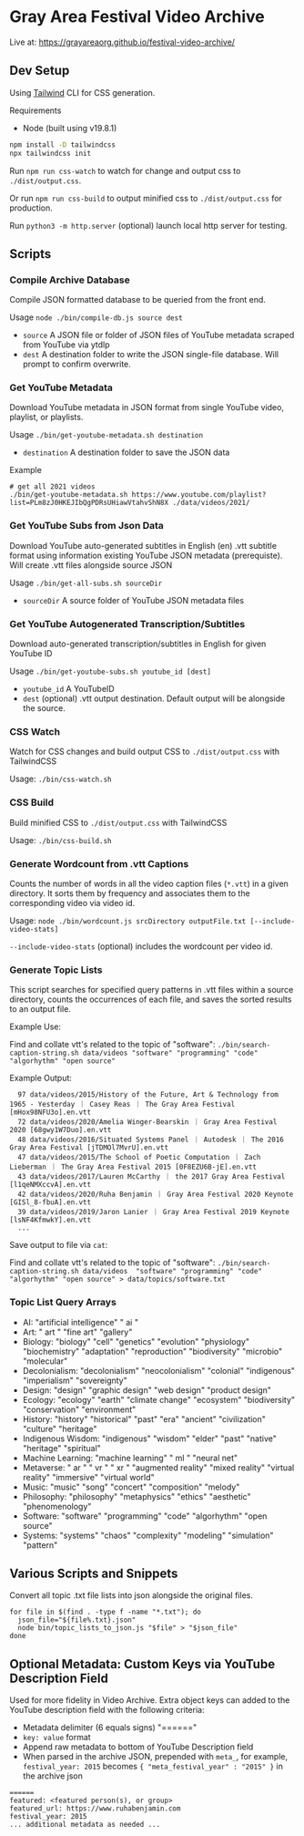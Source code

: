 # Gray Area Festival Video Archive

Live at:
https://grayareaorg.github.io/festival-video-archive/


## Dev Setup

Using [Tailwind](https://tailwindcss.com/) CLI for CSS generation.

Requirements

  - Node (built using v19.8.1)

```bash
npm install -D tailwindcss
npx tailwindcss init
```

Run `npm run css-watch` to watch for change and output css to `./dist/output.css`.

Or run `npm run css-build` to output minified css to `./dist/output.css` for production.

Run `python3 -m http.server` (optional) launch local http server for testing.


## Scripts


### Compile Archive Database

Compile JSON formatted database to be queried from the front end.

Usage `node ./bin/compile-db.js source dest`

- `source` A JSON file or folder of JSON files of YouTube metadata scraped from YouTube via ytdlp
- `dest` A destination folder to write the JSON single-file database. Will prompt to confirm overwrite.


### Get YouTube Metadata

Download YouTube metadata in JSON format from single YouTube video, playlist, or playlists.

Usage `./bin/get-youtube-metadata.sh destination`

- `destination` A destination folder to save the JSON data

Example

```
# get all 2021 videos
./bin/get-youtube-metadata.sh https://www.youtube.com/playlist?list=PLm8zJ0HKEJIbQgPDRsUHiawVtahvShN8X ./data/videos/2021/
```


### Get YouTube Subs from Json Data

Download YouTube auto-generated subtitles in English (en) .vtt subtitle format using information existing YouTube JSON metadata (prerequiste). Will create .vtt files alongside source JSON

Usage `./bin/get-all-subs.sh sourceDir`

- `sourceDir` A source folder of YouTube JSON metadata files


### Get YouTube Autogenerated Transcription/Subtitles

Download auto-generated transcription/subtitles in English for given YouTube ID

Usage `./bin/get-youtube-subs.sh youtube_id [dest]`

- `youtube_id` A YouTubeID
- `dest` (optional) .vtt output destination. Default output will be alongside the source.


### CSS Watch

Watch for CSS changes and build output CSS to `./dist/output.css` with TailwindCSS

Usage: `./bin/css-watch.sh`


### CSS Build

Build minified CSS to `./dist/output.css` with TailwindCSS

Usage: `./bin/css-build.sh`


### Generate Wordcount from .vtt Captions

Counts the number of words in all the video caption files (`*.vtt`) in a given directory.
It sorts them by frequency and associates them to the corresponding video via video id.

Usage: `node ./bin/wordcount.js srcDirectory outputFile.txt [--include-video-stats]`

`--include-video-stats` (optional) includes the wordcount per video id.


### Generate Topic Lists

This script searches for specified query patterns in .vtt files within a source directory, counts the occurrences of each file, and saves the sorted results to an output file.

Example Use:

Find and collate vtt's related to the topic of "software": `./bin/search-caption-string.sh data/videos "software" "programming" "code" "algorhythm" "open source"`

Example Output:
```
  97 data/videos/2015/History of the Future, Art & Technology from 1965 - Yesterday ｜ Casey Reas ｜ The Gray Area Festival [mHox98NFU3o].en.vtt
  72 data/videos/2020/Amelia Winger-Bearskin ｜ Gray Area Festival 2020 [68gwy1W7Duo].en.vtt
  48 data/videos/2016/Situated Systems Panel ｜ Autodesk ｜ The 2016 Gray Area Festival [jTDMOl7MvrU].en.vtt
  47 data/videos/2015/The School of Poetic Computation ｜ Zach Lieberman ｜ The Gray Area Festival 2015 [0F8EZU6B-jE].en.vtt
  43 data/videos/2017/Lauren McCarthy ｜ the 2017 Gray Area Festival [l1qeNMXccvA].en.vtt
  42 data/videos/2020/Ruha Benjamin ｜ Gray Area Festival 2020 Keynote [GISl_8-fbuA].en.vtt
  39 data/videos/2019/Jaron Lanier ｜ Gray Area Festival 2019 Keynote [lsNF4KfmwkY].en.vtt
  ...
```

Save output to file via `cat`:

Find and collate vtt's related to the topic of "software": `./bin/search-caption-string.sh data/videos  "software" "programming" "code" "algorhythm" "open source" > data/topics/software.txt`


### Topic List Query Arrays

- AI: "artificial intelligence" " ai "
- Art: " art " "fine art" "gallery"
- Biology: "biology" "cell" "genetics" "evolution" "physiology" "biochemistry" "adaptation" "reproduction" "biodiversity" "microbio" "molecular"
- Decolonialism: "decolonialism" "neocolonialism" "colonial" "indigenous" "imperialism" "sovereignty"
- Design: "design" "graphic design" "web design" "product design"
- Ecology: "ecology" "earth" "climate change" "ecosystem" "biodiversity" "conservation" "environment"
- History: "history" "historical" "past" "era" "ancient" "civilization" "culture" "heritage"
- Indigenous Wisdom: "indigenous" "wisdom" "elder" "past" "native" "heritage" "spiritual"
- Machine Learning: "machine learning" " ml " "neural net"
- Metaverse: " ar " " vr " " xr " "augmented reality" "mixed reality" "virtual reality" "immersive" "virtual world"
- Music: "music" "song" "concert" "composition" "melody"
- Philosophy: "philosophy" "metaphysics" "ethics" "aesthetic" "phenomenology"
- Software: "software" "programming" "code" "algorhythm" "open source"
- Systems: "systems" "chaos" "complexity" "modeling" "simulation" "pattern"


## Various Scripts and Snippets

Convert all topic .txt file lists into json alongside the original files.
```
for file in $(find . -type f -name "*.txt"); do
  json_file="${file%.txt}.json"
  node bin/topic_lists_to_json.js "$file" > "$json_file"
done
```


## Optional Metadata: Custom Keys via YouTube Description Field

Used for more fidelity in Video Archive. Extra object keys can added to the YouTube description field with the following criteria:

- Metadata delimiter (6 equals signs) "======"
- `key: value` format
- Append raw metadata to bottom of YouTube Description field
- When parsed in the archive JSON, prepended with `meta_`, for example, `festival_year: 2015` becomes `{ "meta_festival_year" : "2015" }` in the archive json

```
======
featured: <featured person(s), or group>
featured_url: https://www.ruhabenjamin.com
festival_year: 2015
... additional metadata as needed ...
```

